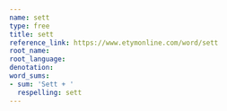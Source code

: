 ```yaml
---
name: sett
type: free
title: sett
reference_link: https://www.etymonline.com/word/sett
root_name: 
root_language: 
denotation: 
word_sums:
- sum: 'Sett + '
  respelling: sett
---
```

